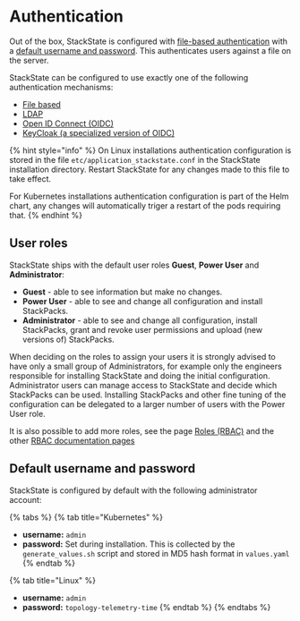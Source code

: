 # Authentication

Out of the box, StackState is configured with [file-based authentication](./file.md) with a [default username and password](README.md#default-username-and-password). This authenticates users against a file on the server. 

StackState can be configured to use exactly one of the following authentication mechanisms:

* [File based](./file.md)
* [LDAP](./ldap.md)
* [Open ID Connect (OIDC)](./oidc.md)
* [KeyCloak (a specialized version of OIDC)](./keycloak.md)

{% hint style="info" %}
On Linux installations authentication configuration is stored in the file `etc/application_stackstate.conf` in the StackState installation directory. Restart StackState for any changes made to this file to take effect.

For Kubernetes installations authentication configuration is part of the Helm chart, any changes will automatically triger a restart of the pods requiring that.
{% endhint %}

## User roles

StackState ships with the default user roles **Guest**, **Power User** and **Administrator**:

* **Guest** - able to see information but make no changes.
* **Power User** - able to see and change all configuration and install StackPacks.
* **Administrator** - able to see and change all configuration, install StackPacks, grant and revoke user permissions and upload \(new versions of\) StackPacks.

When deciding on the roles to assign your users it is strongly advised to have only a small group of Administrators, for example only the engineers responsible for installing StackState and doing the initial configuration. Administrator users can manage access to StackState and decide which StackPacks can be used. Installing StackPacks and other fine tuning of the configuration can be delegated to a larger number of users with the Power User role.

It is also possible to add more roles, see the page [Roles \(RBAC\)](../rbac/rbac_roles.md) and the other [RBAC documentation pages](../configure/security/rbac/)

## Default username and password

StackState is configured by default with the following administrator account:

{% tabs %}
{% tab title="Kubernetes" %}
* **username:** `admin`
* **password:** Set during installation. This is collected by the `generate_values.sh` script and stored in MD5 hash format in `values.yaml`
{% endtab %}

{% tab title="Linux" %}
* **username:** `admin`
* **password:** `topology-telemetry-time`
{% endtab %}
{% endtabs %}
